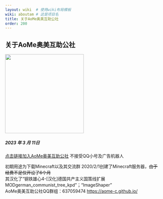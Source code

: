 ```yaml
---
layout: wiki  # 使用wiki布局模板
wiki: aboutam # 这是项目名
title: 关于AoMe奥美互助公社
order: 200
---
```

## 关于AoMe奥美互助公社
<img src="https://msc-a.netlify.app/medias/aome.svg" width=256 height=256 />

##### 2023 年 3 月 11日 
[点击链接加入AoMe奥美互助公社](https://qm.qq.com/cgi-bin/qm/qr?k=shjQh0mRBRidgHsq-PVamzyLEDBKaeSj&jump_from=webapi&authKey=YL3iDXkmH6nQhIVgpA0JxiNR3aK5RzjqUfzQPPcA/Uikz500YgRmMYK7eKW8xIO+)
不接受QQ小号及广告机器人

初期用途为下载Minecraft以及其交流群
2020/2/1创建了Minecraft服务器，~~由于经费不足仅开设了6个月~~  
其汉化了“钢铁雄心4-[汉化]德国共产主义国策线扩展MODgerman_communist_tree_kpd”；“ImageShaper”  
AoMe奥美互助公社QQ群组：637059474
https://aome-c.github.io/
